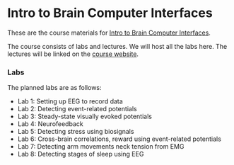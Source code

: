 # Intro to Brain Computer Interfaces

These are the course materials for [Intro to Brain Computer Interfaces](http://neurotechberkeley.org/course/info.html).

The course consists of labs and lectures. We will host all the labs here. The lectures will be linked on the [course website](http://neurotechberkeley.org/course/schedule.html).

### Labs
The planned labs are as follows:

- Lab 1: Setting up EEG to record data
- Lab 2: Detecting event-related potentials
- Lab 3: Steady-state visually evoked potentials
- Lab 4: Neurofeedback
- Lab 5: Detecting stress using biosignals
- Lab 6: Cross-brain correlations, reward using event-related potentials
- Lab 7: Detecting arm movements neck tension from EMG
- Lab 8: Detecting stages of sleep using EEG
